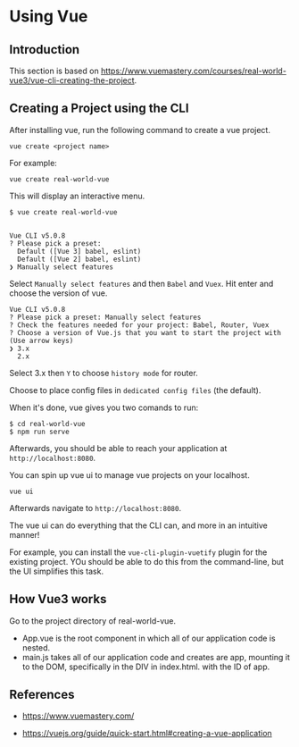 # Using Vue

## Introduction

This section is based on https://www.vuemastery.com/courses/real-world-vue3/vue-cli-creating-the-project.

## Creating a Project using the CLI

After installing vue, run the following command to create a vue project.

```
vue create <project name>
```

For example:

```
vue create real-world-vue
```

This will display an interactive menu.

```
$ vue create real-world-vue


Vue CLI v5.0.8
? Please pick a preset: 
  Default ([Vue 3] babel, eslint) 
  Default ([Vue 2] babel, eslint) 
❯ Manually select features 
```

Select `Manually select features` and then `Babel` and `Vuex`. Hit enter and choose the version of vue.

```
Vue CLI v5.0.8
? Please pick a preset: Manually select features
? Check the features needed for your project: Babel, Router, Vuex
? Choose a version of Vue.js that you want to start the project with (Use arrow keys)
❯ 3.x 
  2.x
```

Select 3.x then `Y` to choose `history mode` for router.

Choose to place config files in `dedicated config files` (the default).

When it's done, vue gives you two comands to run:

```
$ cd real-world-vue
$ npm run serve
```

Afterwards, you should be able to reach your application at `http://localhost:8080`. 

You can spin up vue ui to manage vue projects on your localhost.

```
vue ui
```

Afterwards navigate to `http://localhost:8080`.

The vue ui can do everything that the CLI can, and more in an intuitive manner! 

For example, you can install the `vue-cli-plugin-vuetify` plugin for the existing project. YOu should be able to do this from the command-line, but the UI simplifies this task.

## How Vue3 works

Go to the project directory of real-world-vue.

- App.vue is the root component in which all of our application code is nested. 
- main.js takes all of our application code and creates are app, mounting it to the DOM, specifically in the DIV in index.html. with the ID of app.


## References

- https://www.vuemastery.com/

- https://vuejs.org/guide/quick-start.html#creating-a-vue-application